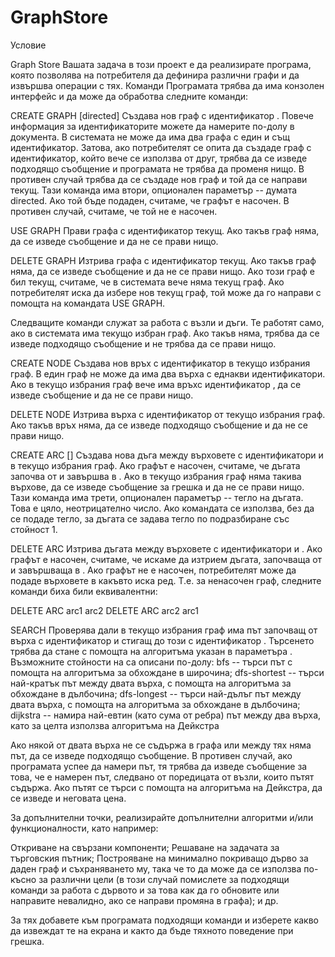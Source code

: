 # GraphStore

Условие



Graph Store
Вашата задача в този проект е да реализирате програма, която позволява на потребителя да дефинира различни графи и да извършва операции с тях.
Команди
Програмата трябва да има конзолен интерфейс и да може да обработва следните команди:

CREATE GRAPH <id> [directed]
Създава нов граф с идентификатор <id>. Повече информация за идентификаторите можете да намерите по-долу в документа. В системата не може да има два графа с един и същ идентификатор. Затова, ако потребителят се опита да създаде граф с идентификатор, който вече се използва от друг, трябва да се изведе подходящо съобщение и програмата не трябва да променя нищо. В противен случай трябва да се създаде нов граф и той да се направи текущ. Тази команда има втори, опционален параметър -- думата directed. Ако той бъде подаден, считаме, че графът е насочен. В противен случай, считаме, че той не е насочен.

USE GRAPH <id>
Прави графа с идентификатор <id> текущ. Ако такъв граф няма, да се изведе съобщение и да не се прави нищо.

DELETE GRAPH <id>
Изтрива графа с идентификатор <id> текущ. Ако такъв граф няма, да се изведе съобщение и да не се прави нищо. Ако този граф е бил текущ, считаме, че в системата вече няма текущ граф. Ако потребителят иска да избере нов текущ граф, той може да го направи с помощта на командата USE GRAPH.

Следващите команди служат за работа с възли и дъги. Те работят само, ако в системата има текущо избран граф. Ако такъв няма, трябва да се изведе подходящо съобщение и не трябва да се прави нищо.

CREATE NODE <id>
Създава нов връх с идентификатор <id> в текущо избрания граф. В един граф не може да има два върха с еднакви идентификатори. Ако в текущо избрания граф вече има връхс идентификатор <id>, да се изведе съобщение и да не се прави нищо.

DELETE NODE <id>
Изтрива върха с идентификатор <id> от текущо избрания граф. Ако такъв връх няма, да се изведе подходящо съобщение и да не се прави нищо.

CREATE ARC <startNodeId> <endNodeId> [<weight>]
Създава нова дъга между върховете с идентификатори <startNodeId> и <endNodeId> в текущо избрания граф. Ако графът е насочен, считаме, че дъгата започва от <startNodeId> и завършва в <endNodeId>. Ако в текущо избрания граф няма такива върхове, да се изведе съобщение за грешка и да не се прави нищо. Тази команда има трети, опционален параметър -- тегло на дъгата. Това е цяло, неотрицателно число. Ако командата се използва, без да се подаде тегло, за дъгата се задава тегло по подразбиране със стойност 1.

DELETE ARC <startNodeId> <endNodeId>
Изтрива дъгата между върховете с идентификатори <startNodeId> и <endNodeId>. Ако графът е насочен, считаме, че искаме да изтрием дъгата, започваща от <startNodeId> и завършваща в <endNodeId>. Ако графът не е насочен, потребителят може да подаде върховете в какъвто иска ред. Т.е. за ненасочен граф, следните команди биха били еквивалентни:

DELETE ARC arc1 arc2
DELETE ARC arc2 arc1

SEARCH <startNodeId> <endNodeId> <algorithm>
Проверява дали в текущо избрания граф има път започващ от върха с идентификатор <startNodeId> и стигащ до този с идентификатор <endNodeId>. Търсенето трябва да стане с помощта на алгоритъма указан в параметъра <algorithm>. Възможните стойности на <algorithm> са описани по-долу:
bfs -- търси път с помощта на алгоритъма за обхождане в широчина;
dfs-shortest -- търси най-кратък път между двата върха, с помощта на алгоритъма за обхождане в дълбочина;
dfs-longest -- търси най-дълъг път между двата върха, с помощта на алгоритъма за обхождане в дълбочина;
dijkstra -- намира най-евтин (като сума от ребра) път между два върха, като за целта използва алгоритъма на Дейкстра

Ако някой от двата върха не се съдържа в графа или между тях няма път, да се изведе подходящо съобщение. В противен случай, ако програмата успее да намери път, тя трябва да изведе съобщение за това, че е намерен път, следвано от
поредицата от възли, които пътят съдържа. Ако пътят се търси с помощта на алгоритъма на Дейкстра, да се изведе и неговата цена.

За допълнителни точки, реализирайте допълнителни алгоритми и/или функционалности, като например:

Откриване на свързани компоненти;
Решаване на задачата за търговския пътник;
Построяване на минимално покриващо дърво за даден граф и съхраняването му, така че то да може да се използва по-късно за различни цели (в този случай помислете за подходящи команди за работа с дървото и за това как да го обновите или направите невалидно, ако се направи промяна в графа);
и др.

За тях добавете към програмата подходящи команди и изберете какво да извеждат те на екрана и както да бъде тяхното поведение при грешка.
